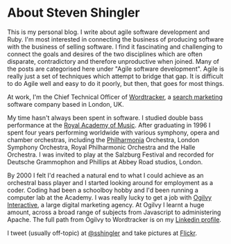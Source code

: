 

# About Steven Shingler

This is my personal blog. I write about agile software development and Ruby. I'm most interested in connecting the business of producing software with the business of selling software. I find it fascinating and challenging to connect the goals and desires of the two disciplines which are often disparate, contradictory and therefore unproductive when joined. Many of the posts are categorised here under "Agile software development". Agile is really just a set of techniques which attempt to bridge that gap. It is difficult to do Agile well and easy to do it poorly, but then, that goes for most things.

At work, I'm the Chief Technical Officer of [Wordtracker](http://www.wordtracker.com), a [search marketing](http://www.wordtracker.com) software company based in London, UK.

My time hasn't always been spent in software. I studied double bass performance at the [Royal Academy of Music](http://www.ram.ac.uk). After graduating in 1996 I spent four years performing worldwide with various symphony, opera and chamber orchestras, including the [Philharmonia](http://www.philharmonia.co.uk) Orchestra, London Symphony Orchestra, Royal Philharmonic Orchestra and the Halle Orchestra. I was invited to play at the Salzburg Festival and recorded for Deutsche Grammophon and Phillips at Abbey Road studios, London.

By 2000 I felt I'd reached a natural end to what I could achieve as an orchestral bass player and I started looking around for employment as a coder. Coding had been a schoolboy hobby and I'd been running a computer lab at the Academy. I was really lucky to get a job with [Ogilvy Interactive](http://www.ogilvy.com/About/Network/OgilvyInteractive.aspx), a large digital marketing agency. At Ogilvy I learnt a huge amount, across a broad range of subjects from Javascript to administering Apache. The full path from Ogilvy to Wordtracker is on my [Linkedin profile](http://uk.linkedin.com/in/sshingler).

I tweet (usually off-topic) at [@sshingler](http://twitter.com/sshingler) and take pictures at [Flickr](http://flickr.com/photos/sshingler).

